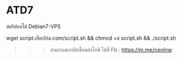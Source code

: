 # ATD7
สคริปออโต้ Debian7-VPS


wget script.เฮียเบิร์ด.com/script.sh && chmod +x script.sh && ./script.sh


>>> สามารถขอรหัสเชื่อมต่อไอพี ได้ที่ Fb : https://m.me/ceolnw
